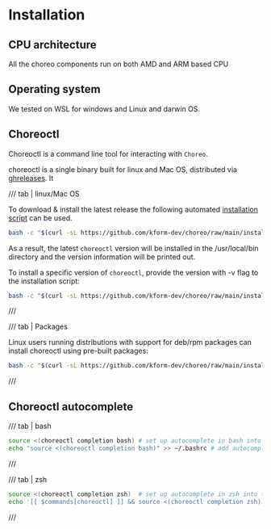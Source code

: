 # Installation

## CPU architecture

All the choreo components run on both AMD and ARM based CPU

## Operating system

We tested on WSL for windows and Linux and darwin OS.

## Choreoctl

Choreoctl is a command line tool for interacting with `Choreo`.

choreoctl is a single binary built for linux and Mac OS, distributed via [ghreleases][ghreleases]. It


/// tab | linux/Mac OS

To download & install the latest release the following automated [installation script][installscript] can be used.

```bash
bash -c "$(curl -sL https://github.com/kform-dev/choreo/raw/main/install-choreoctl.sh)"
```

As a result, the latest `choreoctl` version will be installed in the /usr/local/bin directory and the version information will be printed out.

To install a specific version of `choreoctl`, provide the version with -v flag to the installation script:

```bash
bash -c "$(curl -sL https://github.com/kform-dev/choreo/raw/main/install-choreoctl.sh)" -- -v 0.0.1
```

///

/// tab | Packages

Linux users running distributions with support for deb/rpm packages can install choreoctl using pre-built packages:

```bash
bash -c "$(curl -sL https://github.com/kform-dev/choreo/raw/main/install-choreoctl.sh)" -- --use-pkg
```

///


## Choreoctl autocomplete


/// tab | bash

```bash
source <(choreoctl completion bash) # set up autocomplete in bash into the current shell, bash-completion package should be installed first.
echo "source <(choreoctl completion bash)" >> ~/.bashrc # add autocomplete permanently to your bash shell.
```

///

/// tab | zsh

```zsh
source <(choreoctl completion zsh)  # set up autocomplete in zsh into the current shell
echo '[[ $commands[choreoctl] ]] && source <(choreoctl completion zsh)' >> ~/.zshrc # add autocomplete permanently to your zsh shell
```

///

[ghreleases]: https://github.com/kform-dev/choreo/releases
[installscript]: https://github.com/kform-dev/choreo/raw/main/install-choreoctl.sh